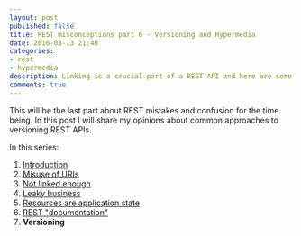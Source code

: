 ```yaml
---
layout: post
published: false
title: REST misconceptions part 6 - Versioning and Hypermedia
date: 2016-03-13 21:40
categories:
- rest
- hypermedia
description: Linking is a crucial part of a REST API and here are some examples
comments: true
---
```


This will be the last part about REST mistakes and confusion for the time being. In this post I will share my opinions
about common approaches to versioning REST APIs.

<!--more-->

In this series:

1. [Introduction](/blog/2016/02/rest-misconceptions-0)
1. [Misuse of URIs](/blog/2016/02/rest-misconceptions-1)
1. [Not linked enough](/blog/2016/03/rest-misconceptions-2)
1. [Leaky business](/blog/2016/03/rest-misconceptions-3)
1. [Resources are application state](/blog/2016/03/rest-misconceptions-4)
1. [REST "documentation"](/blog/2016/03/rest-misconceptions-5)
1. **Versioning**

